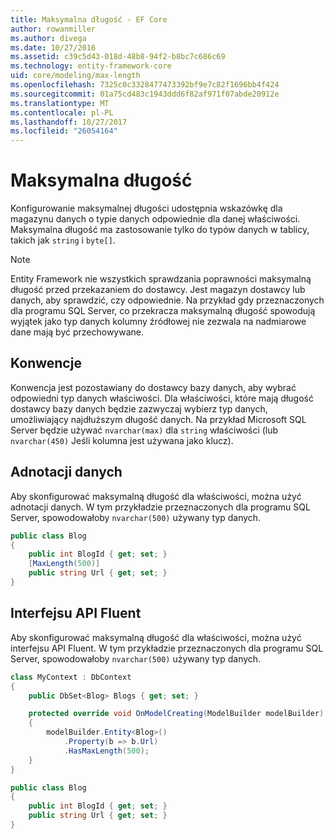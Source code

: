 ```yaml
---
title: Maksymalna długość - EF Core
author: rowanmiller
ms.author: divega
ms.date: 10/27/2016
ms.assetid: c39c5d43-018d-48b8-94f2-b8bc7c686c69
ms.technology: entity-framework-core
uid: core/modeling/max-length
ms.openlocfilehash: 7325c0c3328477473392bf9e7c82f1696bb4f424
ms.sourcegitcommit: 01a75cd483c1943ddd6f82af971f07abde20912e
ms.translationtype: MT
ms.contentlocale: pl-PL
ms.lasthandoff: 10/27/2017
ms.locfileid: "26054164"
---
```

# <a name="maximum-length"></a>Maksymalna długość

Konfigurowanie maksymalnej długości udostępnia wskazówkę dla magazynu danych o typie danych odpowiednie dla danej właściwości. Maksymalna długość ma zastosowanie tylko do typów danych w tablicy, takich jak `string` i `byte[]`.

> [!NOTE]  
> Entity Framework nie wszystkich sprawdzania poprawności maksymalną długość przed przekazaniem do dostawcy. Jest magazyn dostawcy lub danych, aby sprawdzić, czy odpowiednie. Na przykład gdy przeznaczonych dla programu SQL Server, co przekracza maksymalną długość spowodują wyjątek jako typ danych kolumny źródłowej nie zezwala na nadmiarowe dane mają być przechowywane.

## <a name="conventions"></a>Konwencje

Konwencja jest pozostawiany do dostawcy bazy danych, aby wybrać odpowiedni typ danych właściwości. Dla właściwości, które mają długość dostawcy bazy danych będzie zazwyczaj wybierz typ danych, umożliwiający najdłuższym długość danych. Na przykład Microsoft SQL Server będzie używać `nvarchar(max)` dla `string` właściwości (lub `nvarchar(450)` Jeśli kolumna jest używana jako klucz).

## <a name="data-annotations"></a>Adnotacji danych

Aby skonfigurować maksymalną długość dla właściwości, można użyć adnotacji danych. W tym przykładzie przeznaczonych dla programu SQL Server, spowodowałoby `nvarchar(500)` używany typ danych.

<!-- [!code-csharp[Main](samples/core/Modeling/DataAnnotations/Samples/MaxLength.cs?highlight=4)] -->
``` csharp
public class Blog
{
    public int BlogId { get; set; }
    [MaxLength(500)]
    public string Url { get; set; }
}
```

## <a name="fluent-api"></a>Interfejsu API Fluent

Aby skonfigurować maksymalną długość dla właściwości, można użyć interfejsu API Fluent. W tym przykładzie przeznaczonych dla programu SQL Server, spowodowałoby `nvarchar(500)` używany typ danych.

<!-- [!code-csharp[Main](samples/core/Modeling/FluentAPI/Samples/MaxLength.cs?highlight=7,8,9)] -->
``` csharp
class MyContext : DbContext
{
    public DbSet<Blog> Blogs { get; set; }

    protected override void OnModelCreating(ModelBuilder modelBuilder)
    {
        modelBuilder.Entity<Blog>()
            .Property(b => b.Url)
            .HasMaxLength(500);
    }
}

public class Blog
{
    public int BlogId { get; set; }
    public string Url { get; set; }
}
```
